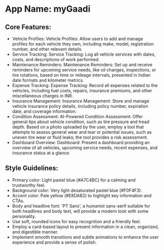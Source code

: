 # **App Name**: myGaadi

## Core Features:

- Vehicle Profiles: Vehicle Profiles: Allow users to add and manage profiles for each vehicle they own, including make, model, registration number, and other relevant details.
- Service Tracking: Service Tracking: Log all vehicle services with dates, costs, and descriptions of work performed.
- Maintenance Reminders: Maintenance Reminders: Set up and receive reminders for upcoming service needs, like oil changes, inspections, or tire rotations, based on time or mileage intervals, presented in Indian date formats and kilometer metrics.
- Expense Tracking: Expense Tracking: Record all expenses related to the vehicles, including fuel costs, repairs, insurance premiums, and other miscellaneous charges in INR.
- Insurance Management: Insurance Management: Store and manage vehicle insurance policy details, including policy number, expiration date, and coverage information.
- Condition Assessment: AI-Powered Condition Assessment: Offer general tips about vehicle condition, such as tire pressure and tread depth. Based on a photo uploaded by the user, employ a tool that attempts to assess general wear and tear or potential issues, such as uneven tire wear or fluid leaks; the tool provides a risk assessment.
- Dashboard Overview: Dashboard: Present a dashboard providing an overview of all vehicles, upcoming service needs, recent expenses, and insurance status at a glance.

## Style Guidelines:

- Primary color: Light pastel blue (#A7C4BC) for a calming and trustworthy feel.
- Background color: Very light desaturated pastel blue (#F0F4F3).
- Accent color: Pale yellow (#E8DAB2) to highlight key information and CTAs.
- Body and headline font: 'PT Sans', a humanist sans-serif suitable for both headlines and body text, will provide a modern look with some personality.
- Use soft, rounded icons for easy recognition and a friendly feel.
- Employ a card-based layout to present information in a clean, organized, and digestible manner.
- Implement smooth transitions and subtle animations to enhance the user experience and provide a sense of polish.